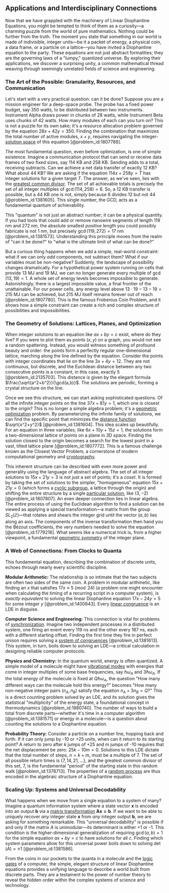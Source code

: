 ## Applications and Interdisciplinary Connections

Now that we have grappled with the machinery of Linear Diophantine Equations, you might be tempted to think of them as a curiosity—a charming puzzle from the world of pure mathematics. Nothing could be further from the truth. The moment you state that something in our world is made of indivisible, integer units—be it a packet of energy, a physical coin, a data frame, or a particle on a lattice—you have invited a Diophantine equation to the party. These equations are not just abstract formalities; they are the governing laws of a "lumpy," quantized universe. By exploring their applications, we discover a surprising unity, a common mathematical thread weaving through seemingly unrelated fields of science and engineering.

### The Art of the Possible: Granularity, Resources, and Communication

Let's start with a very practical question: can it be done? Suppose you are a mission engineer for a deep-space probe. The probe has a fixed power budget, say 350 watts, to be distributed between two instruments. Instrument Alpha draws power in chunks of 28 watts, while Instrument Beta uses chunks of 42 watts. How many modules of each can you turn on? This is not a puzzle for its own sake; it's a resource allocation problem governed by the equation $28x + 42y = 350$. Finding the combination that maximizes the total number of active modules, $x+y$, requires navigating the integer-[solution space](@article_id:199976) of this equation [@problem_id:1807788].

The most fundamental question, even before optimization, is one of simple existence. Imagine a communication protocol that can send or receive data frames of two fixed sizes, say 114 KB and 258 KB. Sending adds to a total, receiving subtracts. Can we achieve a net data transfer of exactly 12 KB? What about 44 KB? We are asking if the equation $114x + 258y = T$ has integer solutions for a given target $T$. The answer, as we've seen, lies with the [greatest common divisor](@article_id:142453). The set of all achievable totals is precisely the set of all integer multiples of $\gcd(114, 258) = 6$. So, a 12 KB transfer is possible, but a 44 KB one is not, simply because 6 divides 12 but not 44 [@problem_id:1381605]. This single number, the GCD, acts as a fundamental quantum of achievability.

This "quantum" is not just an abstract number; it can be a physical quantity. If you had tools that could add or remove nanowire segments of length 119 nm and 272 nm, the absolute smallest *positive* length you could possibly fabricate is not 1 nm, but precisely $\gcd(119, 272) = 17$ nm [@problem_id:1381573]. Understanding this principle moves from the realm of "can it be done?" to "what is the ultimate limit of what can be done?"

But a curious thing happens when we add a simple, real-world constraint: what if we can only *add* components, not subtract them? What if our variables must be non-negative? Suddenly, the landscape of possibility changes dramatically. For a hypothetical power system running on cells that provide 13 MJ and 19 MJ, we can no longer generate every multiple of $\gcd(13, 19) = 1$. A whole set of energy levels becomes impossible to generate. Astonishingly, there is a largest impossible value, a final frontier of the unattainable. For our power cells, any energy level above $13 \cdot 19 - 13 - 19 = 215$ MJ can be achieved, but 215 MJ itself remains forever out of reach [@problem_id:1807780]. This is the famous Frobenius Coin Problem, and it shows how a simple constraint can create a rich and complex structure of possibilities and impossibilities.

### The Geometry of Solutions: Lattices, Planes, and Optimization

When integer solutions to an equation like $ax+by=c$ exist, where do they live? If you were to plot them as points $(x,y)$ on a graph, you would not see a random spattering. Instead, you would witness something of profound beauty and order: the points form a perfectly regular one-dimensional lattice, marching along the line defined by the equation. Consider the points with integer coordinates that lie on the line $3x+4y=12$. They are not continuous, but discrete, and the Euclidean distance between any two consecutive points is a constant, in this case, exactly 5 [@problem_id:2135703]. This distance is given by the elegant formula $\frac{\sqrt{a^2+b^2}}{\gcd(a,b)}$. The solutions are periodic, forming a crystal structure on the line.

Once we see this structure, we can start asking sophisticated questions. Of all the infinite integer points on the line $37x + 81y = 1$, which one is closest to the origin? This is no longer a simple algebra problem; it's a [geometric optimization](@article_id:171890) problem. By parameterizing the infinite family of solutions, we can find the specific point that minimizes the [distance function](@article_id:136117) $\sqrt{x^2+y^2}$ [@problem_id:1381604]. This idea scales up beautifully. For an equation in three variables, like $6x + 10y + 15z = 1$, the solutions form a two-dimensional lattice of points on a plane in 3D space. Finding the solution closest to the origin becomes a search for the lowest point in a vast, tilted lattice plane [@problem_id:1807772]. This is a famous challenge known as the Closest Vector Problem, a cornerstone of modern computational geometry and [cryptography](@article_id:138672).

This inherent structure can be described with even more power and generality using the language of abstract algebra. The set of all integer solutions to $15x + 21y = 3$ is not just a set of points; it's a *coset*. It is formed by taking the set of solutions to the simpler, "homogeneous" equation $15x + 21y = 0$ (which forms a [cyclic subgroup](@article_id:137585), a lattice through the origin) and shifting the entire structure by a single [particular solution](@article_id:148586), like $(3, -2)$ [@problem_id:1807807]. An even deeper connection lies in linear algebra. The entire process of using the Euclidean algorithm to find a solution can be viewed as applying a special transformation—a matrix from the group $SL_2(\mathbb{Z})$—that rotates and shears the integer grid until the vector $(a, b)$ lies along an axis. The components of the inverse transformation then hand you the Bézout coefficients, the very numbers needed to solve the equation [@problem_id:1779216]. What seems like a numerical trick is, from a higher viewpoint, a fundamental [geometric symmetry](@article_id:188565) of the integer plane.

### A Web of Connections: From Clocks to Quanta

This fundamental equation, describing the combination of discrete units, echoes through nearly every scientific discipline.

**Modular Arithmetic:** The relationship is so intimate that the two subjects are often two sides of the same coin. A problem in modular arithmetic, like finding an $x$ that satisfies $17x \equiv 5 \pmod{24}$ (a problem one might encounter when calculating the timing of a recurring script in a computer system), is *exactly equivalent* to solving the linear Diophantine equation $17x - 24y = 5$ for some integer $y$ [@problem_id:1400843]. Every [linear congruence](@article_id:272765) is an LDE in disguise.

**Computer Science and Engineering:** This connection is vital for problems of [synchronization](@article_id:263424). Imagine two independent processes in a distributed system, one firing an event every 119 ns and the other every 187 ns, each with a different starting offset. Finding the first time they fire in perfect unison requires solving a [system of congruences](@article_id:147563) [@problem_id:1381613]. This system, in turn, boils down to solving an LDE—a critical calculation in designing reliable computer protocols.

**Physics and Chemistry:** In the quantum world, energy is often quantized. A simple model of a molecule might have [vibrational modes](@article_id:137394) with energies that come in integer multiples of some base frequencies, say $\hbar\omega_A$ and $3\hbar\omega_A$. If the total energy of the molecule is fixed at $Q \hbar \omega_A$, the question "How many different ways can the molecule hold this energy?" becomes "How many non-negative integer pairs $(n_A, n_B)$ satisfy the equation $n_A + 3n_B = Q$?" This is a direct counting problem solved by an LDE, and its solution gives the statistical "multiplicity" of the energy state, a foundational concept in thermodynamics [@problem_id:1980740]. The number of ways to build a total from discrete parts—whether it's time in a computer algorithm [@problem_id:1381571] or energy in a molecule—is a question about counting the solutions to a Diophantine equation.

**Probability Theory:** Consider a particle on a number line, hopping back and forth. If it can only jump by -10 or +25 units, when can it return to its starting point? A return to zero after $k$ jumps of +25 and $m$ jumps of -10 requires that the net displacement be zero: $25k - 10m = 0$. Solutions to this LDE dictate that the total number of steps, $n=k+m$, must be a multiple of 7. The set of all possible return times is $\{7, 14, 21, \dots\}$, and the greatest common divisor of this set, 7, is the fundamental "period" of the starting state in this random walk [@problem_id:1378713]. The properties of a [random process](@article_id:269111) are thus encoded in the algebraic structure of a Diophantine equation.

### Scaling Up: Systems and Universal Decodability

What happens when we move from a single equation to a system of many? Imagine a quantum information system where a state vector $\mathbf{x}$ is encoded into an output $\mathbf{b}$ via a [matrix transformation](@article_id:151128) $\mathbf{Ax = b}$. If we want to be able to uniquely recover *any* integer state $\mathbf{x}$ from *any* integer output $\mathbf{b}$, we are asking for something remarkable. This "universal decodability" is possible if and only if the matrix $A$ is unimodular—its determinant is either +1 or -1. This condition is the higher-dimensional generalization of requiring $\gcd(a, b)=1$ for the simple equation $ax+by=c$ to have solutions for all $c$. Finding which system parameters allow for this universal power boils down to solving $\det(A) = \pm 1$ [@problem_id:1381586].

From the coins in our pockets to the quanta in a molecule and the [logic gates](@article_id:141641) of a computer, the simple, elegant structure of linear Diophantine equations provides a unifying language to describe a world built from discrete parts. They are a testament to the power of number theory to reveal the hidden order within the complex systems of science and technology.